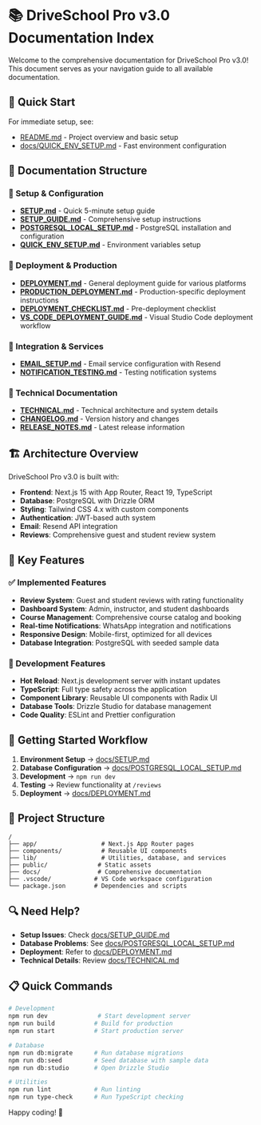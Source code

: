 # 📚 DriveSchool Pro v3.0 Documentation Index

Welcome to the comprehensive documentation for DriveSchool Pro v3.0! This document serves as your navigation guide to all available documentation.

## 🚀 Quick Start

For immediate setup, see:
- [README.md](./README.md) - Project overview and basic setup
- [docs/QUICK_ENV_SETUP.md](./docs/QUICK_ENV_SETUP.md) - Fast environment configuration

## 📖 Documentation Structure

### 🔧 Setup & Configuration
- **[SETUP.md](./docs/SETUP.md)** - Quick 5-minute setup guide
- **[SETUP_GUIDE.md](./docs/SETUP_GUIDE.md)** - Comprehensive setup instructions
- **[POSTGRESQL_LOCAL_SETUP.md](./docs/POSTGRESQL_LOCAL_SETUP.md)** - PostgreSQL installation and configuration
- **[QUICK_ENV_SETUP.md](./docs/QUICK_ENV_SETUP.md)** - Environment variables setup

### 🚀 Deployment & Production
- **[DEPLOYMENT.md](./docs/DEPLOYMENT.md)** - General deployment guide for various platforms
- **[PRODUCTION_DEPLOYMENT.md](./docs/PRODUCTION_DEPLOYMENT.md)** - Production-specific deployment instructions
- **[DEPLOYMENT_CHECKLIST.md](./docs/DEPLOYMENT_CHECKLIST.md)** - Pre-deployment checklist
- **[VS_CODE_DEPLOYMENT_GUIDE.md](./docs/VS_CODE_DEPLOYMENT_GUIDE.md)** - Visual Studio Code deployment workflow

### 📧 Integration & Services
- **[EMAIL_SETUP.md](./docs/EMAIL_SETUP.md)** - Email service configuration with Resend
- **[NOTIFICATION_TESTING.md](./docs/NOTIFICATION_TESTING.md)** - Testing notification systems

### 🔬 Technical Documentation
- **[TECHNICAL.md](./docs/TECHNICAL.md)** - Technical architecture and system details
- **[CHANGELOG.md](./CHANGELOG.md)** - Version history and changes
- **[RELEASE_NOTES.md](./RELEASE_NOTES.md)** - Latest release information

## 🏗️ Architecture Overview

DriveSchool Pro v3.0 is built with:
- **Frontend**: Next.js 15 with App Router, React 19, TypeScript
- **Database**: PostgreSQL with Drizzle ORM
- **Styling**: Tailwind CSS 4.x with custom components
- **Authentication**: JWT-based auth system
- **Email**: Resend API integration
- **Reviews**: Comprehensive guest and student review system

## 🎯 Key Features

### ✅ Implemented Features
- **Review System**: Guest and student reviews with rating functionality
- **Dashboard System**: Admin, instructor, and student dashboards
- **Course Management**: Comprehensive course catalog and booking
- **Real-time Notifications**: WhatsApp integration and notifications
- **Responsive Design**: Mobile-first, optimized for all devices
- **Database Integration**: PostgreSQL with seeded sample data

### 🔧 Development Features
- **Hot Reload**: Next.js development server with instant updates
- **TypeScript**: Full type safety across the application
- **Component Library**: Reusable UI components with Radix UI
- **Database Tools**: Drizzle Studio for database management
- **Code Quality**: ESLint and Prettier configuration

## 🚦 Getting Started Workflow

1. **Environment Setup** → [docs/SETUP.md](./docs/SETUP.md)
2. **Database Configuration** → [docs/POSTGRESQL_LOCAL_SETUP.md](./docs/POSTGRESQL_LOCAL_SETUP.md)
3. **Development** → `npm run dev`
4. **Testing** → Review functionality at `/reviews`
5. **Deployment** → [docs/DEPLOYMENT.md](./docs/DEPLOYMENT.md)

## 📂 Project Structure

```
/
├── app/                  # Next.js App Router pages
├── components/           # Reusable UI components
├── lib/                  # Utilities, database, and services
├── public/              # Static assets
├── docs/                # Comprehensive documentation
├── .vscode/            # VS Code workspace configuration
└── package.json        # Dependencies and scripts
```

## 🔍 Need Help?

- **Setup Issues**: Check [docs/SETUP_GUIDE.md](./docs/SETUP_GUIDE.md)
- **Database Problems**: See [docs/POSTGRESQL_LOCAL_SETUP.md](./docs/POSTGRESQL_LOCAL_SETUP.md)
- **Deployment**: Refer to [docs/DEPLOYMENT.md](./docs/DEPLOYMENT.md)
- **Technical Details**: Review [docs/TECHNICAL.md](./docs/TECHNICAL.md)

## 📋 Quick Commands

```bash
# Development
npm run dev              # Start development server
npm run build           # Build for production
npm run start           # Start production server

# Database
npm run db:migrate      # Run database migrations
npm run db:seed         # Seed database with sample data
npm run db:studio       # Open Drizzle Studio

# Utilities
npm run lint            # Run linting
npm run type-check      # Run TypeScript checking
```

Happy coding! 🚀